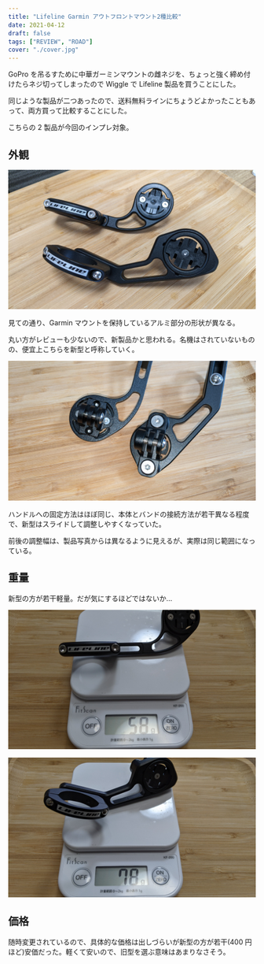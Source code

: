 ```yaml
---
title: "Lifeline Garmin アウトフロントマウント2種比較"
date: 2021-04-12
draft: false
tags: ["REVIEW", "ROAD"]
cover: "./cover.jpg"
---
```


GoPro を吊るすために中華ガーミンマウントの雌ネジを、ちょっと強く締め付けたらネジ切ってしまったので Wiggle で Lifeline 製品を買うことにした。

同じような製品が二つあったので、送料無料ラインにちょうどよかったこともあって、両方買って比較することにした。

こちらの 2 製品が今回のインプレ対象。

<LinkBox url="https://www.wiggle.jp/lifeline-アウトフロント-gps-コンピューター-アクションカメラマウント付き-" />

<LinkBox url="https://www.wiggle.jp/lifeline-garmin-edge-gopro-%E5%B0%82%E7%94%A8%E3%83%8F%E3%83%B3%E3%83%89%E3%83%AB%E3%83%90%E3%83%BC%E3%83%9E%E3%82%A6%E3%83%B3%E3%83%88?sku=5360743673" />

## 外観

![cover](./cover.jpg)

見ての通り、Garmin マウントを保持しているアルミ部分の形状が異なる。

丸い方がレビューも少ないので、新製品かと思われる。名機はされていないものの、便宜上こちらを新型と呼称していく。

![裏側](./behind.jpg)

ハンドルへの固定方法はほぼ同じ、本体とバンドの接続方法が若干異なる程度で、新型はスライドして調整しやすくなっていた。

前後の調整幅は、製品写真からは異なるように見えるが、実際は同じ範囲になっている。

## 重量

新型の方が若干軽量。だが気にするほどではないか…

![新型](./weight_l.jpg)

![旧型](./weight_h.jpg)

## 価格

随時変更されているので、具体的な価格は出しづらいが新型の方が若干(400 円ほど)安価だった。軽くて安いので、旧型を選ぶ意味はあまりなさそう。

<LinkBox url="https://www.wiggle.jp/lifeline-アウトフロント-gps-コンピューター-アクションカメラマウント付き-" />
